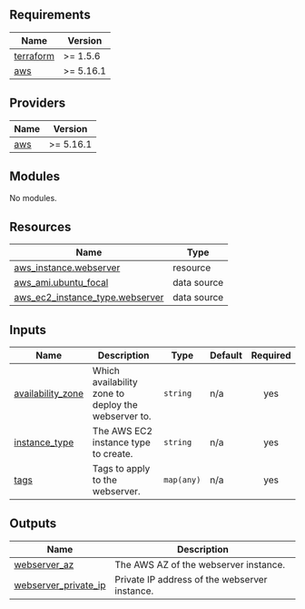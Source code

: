 <!-- BEGIN_TF_DOCS -->
## Requirements

| Name | Version |
|------|---------|
| <a name="requirement_terraform"></a> [terraform](#requirement\_terraform) | >= 1.5.6 |
| <a name="requirement_aws"></a> [aws](#requirement\_aws) | >= 5.16.1 |

## Providers

| Name | Version |
|------|---------|
| <a name="provider_aws"></a> [aws](#provider\_aws) | >= 5.16.1 |

## Modules

No modules.

## Resources

| Name | Type |
|------|------|
| [aws_instance.webserver](https://registry.terraform.io/providers/hashicorp/aws/latest/docs/resources/instance) | resource |
| [aws_ami.ubuntu_focal](https://registry.terraform.io/providers/hashicorp/aws/latest/docs/data-sources/ami) | data source |
| [aws_ec2_instance_type.webserver](https://registry.terraform.io/providers/hashicorp/aws/latest/docs/data-sources/ec2_instance_type) | data source |

## Inputs

| Name | Description | Type | Default | Required |
|------|-------------|------|---------|:--------:|
| <a name="input_availability_zone"></a> [availability\_zone](#input\_availability\_zone) | Which availability zone to deploy the webserver to. | `string` | n/a | yes |
| <a name="input_instance_type"></a> [instance\_type](#input\_instance\_type) | The AWS EC2 instance type to create. | `string` | n/a | yes |
| <a name="input_tags"></a> [tags](#input\_tags) | Tags to apply to the webserver. | `map(any)` | n/a | yes |

## Outputs

| Name | Description |
|------|-------------|
| <a name="output_webserver_az"></a> [webserver\_az](#output\_webserver\_az) | The AWS AZ of the webserver instance. |
| <a name="output_webserver_private_ip"></a> [webserver\_private\_ip](#output\_webserver\_private\_ip) | Private IP address of the webserver instance. |
<!-- END_TF_DOCS -->